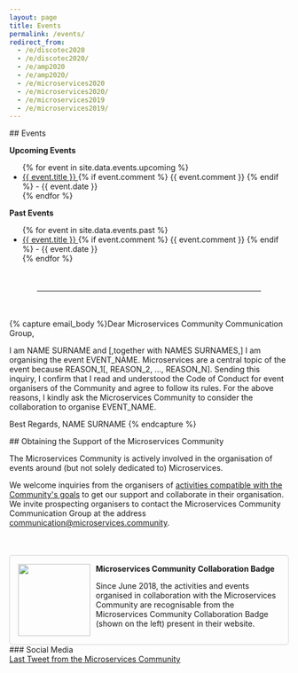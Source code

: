 ```yaml
---
layout: page
title: Events
permalink: /events/
redirect_from:
  - /e/discotec2020
  - /e/discotec2020/
  - /e/amp2020
  - /e/amp2020/
  - /e/microservices2020
  - /e/microservices2020/
  - /e/microservices2019
  - /e/microservices2019/
---
```


<section>
<div class="container">
<div class="row">
<div class="block">
<div class="col-xs-12" markdown="1">
<div class="text-justify col-xs-12" markdown="1">
<div class="section-title" markdown="1">
## Events
</div>

<strong>Upcoming Events</strong>
<ul>
{% for event in site.data.events.upcoming %}
<li>
  <a href="{{ event.link }}">
  {{ event.title }}
  </a>
  {% if event.comment %}
  <span class="small">{{ event.comment }}</span>
  {% endif %} 
  - {{ event.date }}
</li>
{% endfor %}
</ul>

<strong>Past Events</strong>
<ul>
{% for event in site.data.events.past %}
<li>
  <a href="{{ event.link }}">
  {{ event.title }}
  </a>
  {% if event.comment %}
  <span class="small">{{ event.comment }}</span>
  {% endif %} 
  - {{ event.date }}
</li>
{% endfor %}
</ul>

<div style="margin:50px"><hr></div>

<div class="clear-fix"></div>

<div class="row" style="padding-bottom:50px;">

<div class="col-xs-12 col-md-7">
{% capture email_body %}Dear Microservices Community Communication Group,

I am NAME SURNAME and [,together with NAMES SURNAMES,] I am organising the event EVENT_NAME.
Microservices are a central topic of the event because REASON_1[, REASON_2, ..., REASON_N].
Sending this inquiry, I confirm that I read and understood the Code of Conduct for event organisers of the Community and agree to follow its rules.
For the above reasons, I kindly ask the Microservices Community to consider the collaboration to organise EVENT_NAME.

Best Regards,
NAME SURNAME
{% endcapture %}

<div markdown="1">
## Obtaining the Support of the Microservices Community

The Microservices Community is actively involved in the organisation of events around (but not solely dedicated to) Microservices.

We welcome inquiries from the organisers of [activities compatible with the Community's goals](/activities) to get our support and collaborate in their organisation.
We invite prospecting organisers to contact the Microservices Community Communication Group at the address 
<a href="mailto:communication@microservices.community?subject={{ 'Inquiry for supporting EVENT_NAME' | url_encode }}&body={{ email_body | url_encode }}">communication@microservices.community</a>.


<div id="badge" style="overflow: auto;padding: 15px;border: 1px solid lightgray;border-radius: 5px; margin-top: 50px;"><img style="float:left;width:130px; padding-right:10px;" src="/assets/images/Badge_MC_Supported_black.png" alt="">
<div class="pt-2">
<strong>Microservices Community Collaboration Badge</strong>
<p>
Since June 2018, the activities and events organised in collaboration with the Microservices Community are recognisable from the Microservices Community Collaboration Badge (shown on the left) present in their website.</p>
</div>
</div>
</div>
</div>

<div class="col-xs-12 col-md-offset-1 col-md-4" markdown="1">
### Social Media

<div>
<a class="twitter-timeline" data-tweet-limit="1" data-height="400" href="https://twitter.com/c_microservices">Last Tweet from the Microservices Community</a> <script async src="//platform.twitter.com/widgets.js" charset="utf-8"></script>
</div>
</div>

</div>
</div>
</div>
</div>
</div>
</div>
</section>
